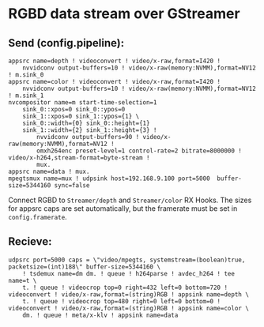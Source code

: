 # RGBD data stream over GStreamer

## Send (config.pipeline):

```
appsrc name=depth ! videoconvert ! video/x-raw,format=I420 !
    nvvidconv output-buffers=10 ! video/x-raw(memory:NVMM),format=NV12 ! m.sink_0
appsrc name=color ! videoconvert ! video/x-raw,format=I420 !
    nvvidconv output-buffers=10 ! video/x-raw(memory:NVMM),format=NV12 ! m.sink_1
nvcompositor name=m start-time-selection=1
    sink_0::xpos=0 sink_0::ypos=0
    sink_1::xpos=0 sink_1::ypos={1} \
    sink_0::width={0} sink_0::height={1}
    sink_1::width={2} sink_1::height={3} !
        nvvidconv output-buffers=90 ! video/x-raw(memory:NVMM),format=NV12 !
        omxh264enc preset-level=1 control-rate=2 bitrate=8000000 ! video/x-h264,stream-format=byte-stream !
        mux. 
appsrc name=data ! mux. 
mpegtsmux name=mux ! udpsink host=192.168.9.100 port=5000  buffer-size=5344160 sync=false
```

Connect RGBD to `Streamer/depth` and `Streamer/color` RX Hooks.
The sizes for appsrc caps are set automatically, but the framerate must be set in `config.framerate`.


## Recieve:

```
udpsrc port=5000 caps = \"video/mpegts, systemstream=(boolean)true, packetsize=(int)188\" buffer-size=5344160 \
    ! tsdemux name=dm dm. ! queue ! h264parse ! avdec_h264 ! tee name=t \
    t. ! queue ! videocrop top=0 right=432 left=0 bottom=720 ! videoconvert ! video/x-raw,format=(string)RGB ! appsink name=depth \
    t. ! queue ! videocrop top=480 right=0 left=0 bottom=0 ! videoconvert ! video/x-raw,format=(string)RGB ! appsink name=color \
    dm. ! queue ! meta/x-klv ! appsink name=data
```